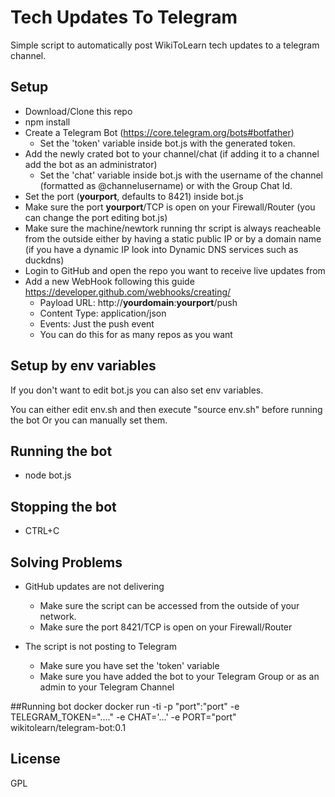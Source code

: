 # Tech Updates To Telegram

Simple script to automatically post WikiToLearn tech updates to a telegram channel. 

## Setup

- Download/Clone this repo
- npm install
- Create a Telegram Bot (https://core.telegram.org/bots#botfather)
	- Set the 'token' variable inside bot.js with the generated token.
- Add the newly crated bot to your channel/chat (if adding it to a channel add the bot as an administrator)
	- Set the 'chat' variable inside bot.js with the username of the channel (formatted as @channelusername) or with the Group Chat Id.
- Set the port (**yourport**, defaults to 8421) inside bot.js
- Make sure the port **yourport**/TCP is open on your Firewall/Router (you can change the port editing bot.js)
- Make sure the machine/newtork running thr script is always reacheable from the outside either by having a static public IP or by a domain name (if you have a dynamic IP look into Dynamic DNS services such as duckdns)
- Login to GitHub and open the repo you want to receive live updates from
- Add a new WebHook following this guide https://developer.github.com/webhooks/creating/
	- Payload URL: http://**yourdomain**:**yourport**/push
	- Content Type: application/json
	- Events: Just the push event
	- You can do this for as many repos as you want

## Setup by env variables
If you don't want to edit bot.js you can also set env variables. 

You can either edit env.sh and then execute "source env.sh" before running the bot
Or you can manually set them.


## Running the bot
- node bot.js

## Stopping the bot
- CTRL+C

## Solving Problems
- GitHub updates are not delivering
	- Make sure the script can be accessed from the outside of your network.
	- Make sure the port 8421/TCP is open on your Firewall/Router

- The script is not posting to Telegram
	- Make sure you have set the 'token' variable
	- Make sure you have added the bot to your Telegram Group or as an admin to your Telegram Channel


##Running bot docker
docker run -ti -p "port":"port" -e TELEGRAM_TOKEN="...." -e CHAT='...' -e PORT="port" wikitolearn/telegram-bot:0.1
	
## License
GPL 
